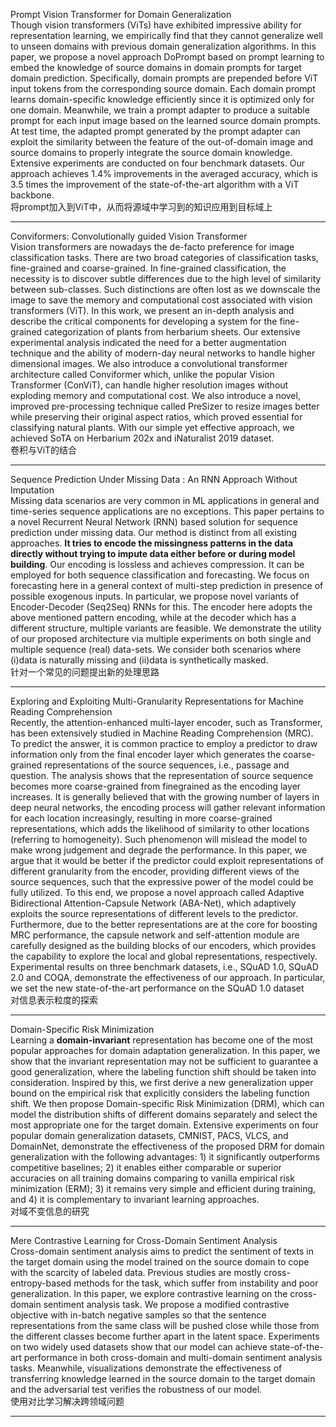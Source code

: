 Prompt Vision Transformer for Domain Generalization    
Though vision transformers (ViTs) have exhibited impressive ability for representation learning, we empirically find that they cannot generalize well to unseen domains with previous domain generalization algorithms. In this paper, we propose a novel approach DoPrompt based on prompt learning to embed the knowledge of source domains in domain prompts for target domain prediction. Specifically, domain prompts are prepended before ViT input tokens from the corresponding source domain. Each domain prompt learns domain-specific knowledge efficiently since it is optimized only for one domain. Meanwhile, we train a prompt adapter to produce a suitable prompt for each input image based on the learned source domain prompts. At test time, the adapted prompt generated by the prompt adapter can exploit the similarity between the feature of the out-of-domain image and source domains to properly integrate the source domain knowledge. Extensive experiments are conducted on four benchmark datasets. Our approach achieves 1.4% improvements in the averaged accuracy, which is 3.5 times the improvement of the state-of-the-art algorithm with a ViT backbone.      
将prompt加入到ViT中，从而将源域中学习到的知识应用到目标域上  

------
Conviformers: Convolutionally guided Vision Transformer    
Vision transformers are nowadays the de-facto preference for image classification tasks. There are two broad categories of classification tasks, fine-grained and coarse-grained. In fine-grained classification, the necessity is to discover subtle differences due to the high level of similarity between sub-classes. Such distinctions are often lost as we downscale the image to save the memory and computational cost associated with vision transformers (ViT). In this work, we present an in-depth analysis and describe the critical components for developing a system for the fine-grained categorization of plants from herbarium sheets. Our extensive experimental analysis indicated the need for a better augmentation technique and the ability of modern-day neural networks to handle higher dimensional images. We also introduce a convolutional transformer architecture called Conviformer which, unlike the popular Vision Transformer (ConViT), can handle higher resolution images without exploding memory and computational cost. We also introduce a novel, improved pre-processing technique called PreSizer to resize images better while preserving their original aspect ratios, which proved essential for classifying natural plants. With our simple yet effective approach, we achieved SoTA on Herbarium 202x and iNaturalist 2019 dataset.    
卷积与ViT的结合   

------
Sequence Prediction Under Missing Data : An RNN Approach Without Imputation    
Missing data scenarios are very common in ML applications in general and time-series sequence applications are no exceptions. This paper pertains to a novel Recurrent Neural Network (RNN) based solution for sequence prediction under missing data. Our method is distinct from all existing approaches. **It tries to encode the missingness patterns in the data directly without trying to impute data either before or during model building**. Our encoding is lossless and achieves compression. It can be employed for both sequence classification and forecasting. We focus on forecasting here in a general context of multi-step prediction in presence of possible exogenous inputs. In particular, we propose novel variants of Encoder-Decoder (Seq2Seq) RNNs for this. The encoder here adopts the above mentioned pattern encoding, while at the decoder which has a different structure, multiple variants are feasible. We demonstrate the utility of our proposed architecture via multiple experiments on both single and multiple sequence (real) data-sets. We consider both scenarios where (i)data is naturally missing and (ii)data is synthetically masked.    
针对一个常见的问题提出新的处理思路     

-----
Exploring and Exploiting Multi-Granularity Representations for Machine Reading Comprehension    
Recently, the attention-enhanced multi-layer encoder, such as Transformer, has been extensively studied in Machine Reading Comprehension (MRC). To predict the answer, it is common practice to employ a predictor to draw information only from the final encoder layer which generates the coarse-grained representations of the source sequences, i.e., passage and question. The analysis shows that the representation of source sequence becomes more coarse-grained from finegrained as the encoding layer increases. It is generally believed that with the growing number of layers in deep neural networks, the encoding process will gather relevant information for each location increasingly, resulting in more coarse-grained representations, which adds the likelihood of similarity to other locations (referring to homogeneity). Such phenomenon will mislead the model to make wrong judgement and degrade the performance. In this paper, we argue that it would be better if the predictor could exploit representations of different granularity from the encoder, providing different views of the source sequences, such that the expressive power of the model could be fully utilized. To this end, we propose a novel approach called Adaptive Bidirectional Attention-Capsule Network (ABA-Net), which adaptively exploits the source representations of different levels to the predictor. Furthermore, due to the better representations are at the core for boosting MRC performance, the capsule network and self-attention module are carefully designed as the building blocks of our encoders, which provides the capability to explore the local and global representations, respectively. Experimental results on three benchmark datasets, i.e., SQuAD 1.0, SQuAD 2.0 and COQA, demonstrate the effectiveness of our approach. In particular, we set the new state-of-the-art performance on the SQuAD 1.0 dataset     
对信息表示粒度的探索   

-------
Domain-Specific Risk Minimization    
Learning a **domain-invariant** representation has become one of the most popular approaches for domain adaptation generalization. In this paper, we show that the invariant representation may not be sufficient to guarantee a good generalization, where the labeling function shift should be taken into consideration. Inspired by this, we first derive a new generalization upper bound on the empirical risk that explicitly considers the labeling function shift. We then propose Domain-specific Risk Minimization (DRM), which can model the distribution shifts of different domains separately and select the most appropriate one for the target domain. Extensive experiments on four popular domain generalization datasets, CMNIST, PACS, VLCS, and DomainNet, demonstrate the effectiveness of the proposed DRM for domain generalization with the following advantages: 1) it significantly outperforms competitive baselines; 2) it enables either comparable or superior accuracies on all training domains comparing to vanilla empirical risk minimization (ERM); 3) it remains very simple and efficient during training, and 4) it is complementary to invariant learning approaches.      
对域不变信息的研究    

-----
Mere Contrastive Learning for Cross-Domain Sentiment Analysis   
Cross-domain sentiment analysis aims to predict the sentiment of texts in the target domain using the model trained on the source domain to cope with the scarcity of labeled data. Previous studies are mostly cross-entropy-based methods for the task, which suffer from instability and poor generalization. In this paper, we explore contrastive learning on the cross-domain sentiment analysis task. We propose a modified contrastive objective with in-batch negative samples so that the sentence representations from the same class will be pushed close while those from the different classes become further apart in the latent space. Experiments on two widely used datasets show that our model can achieve state-of-the-art performance in both cross-domain and multi-domain sentiment analysis tasks. Meanwhile, visualizations demonstrate the effectiveness of transferring knowledge learned in the source domain to the target domain and the adversarial test verifies the robustness of our model.      
使用对比学习解决跨领域问题   

----
